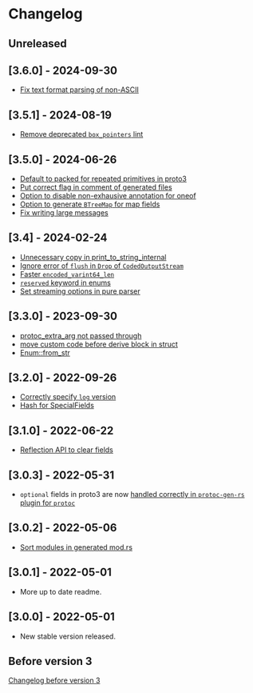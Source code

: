 # Changelog

## Unreleased

## [3.6.0] - 2024-09-30

- [Fix text format parsing of non-ASCII](https://github.com/stepancheg/rust-protobuf/pull/730)

## [3.5.1] - 2024-08-19

- [Remove deprecated `box_pointers` lint](https://github.com/stepancheg/rust-protobuf/pull/733)

## [3.5.0] - 2024-06-26

- [Default to packed for repeated primitives in proto3](https://github.com/stepancheg/rust-protobuf/pull/707)
- [Put correct flag in comment of generated files](https://github.com/stepancheg/rust-protobuf/pull/655)
- [Option to disable non-exhausive annotation for oneof](https://github.com/stepancheg/rust-protobuf/pull/726)
- [Option to generate `BTreeMap` for map fields](https://github.com/stepancheg/rust-protobuf/pull/700)
- [Fix writing large messages](https://github.com/stepancheg/rust-protobuf/pull/725)

## [3.4] - 2024-02-24

* [Unnecessary copy in print_to_string_internal](https://github.com/stepancheg/rust-protobuf/pull/684)
* [Ignore error of `flush` in `Drop` of `CodedOutputStream`](https://github.com/stepancheg/rust-protobuf/issues/714)
* [Faster `encoded_varint64_len`](https://github.com/stepancheg/rust-protobuf/pull/709)
* [`reserved` keyword in enums](https://github.com/stepancheg/rust-protobuf/pull/712)
* [Set streaming options in pure parser](https://github.com/stepancheg/rust-protobuf/pull/646)

## [3.3.0] - 2023-09-30

* [protoc_extra_arg not passed through](https://github.com/stepancheg/rust-protobuf/issues/643)
* [move custom code before derive block in struct](https://github.com/stepancheg/rust-protobuf/issues/675)
* [Enum::from_str](https://github.com/stepancheg/rust-protobuf/pull/664)

## [3.2.0] - 2022-09-26

* [Correctly specify `log` version](https://github.com/stepancheg/rust-protobuf/pull/652)
* [Hash for SpecialFields](https://github.com/stepancheg/rust-protobuf/pull/648)

## [3.1.0] - 2022-06-22

* [Reflection API to clear fields](https://github.com/stepancheg/rust-protobuf/pull/635)

## [3.0.3] - 2022-05-31

* `optional` fields in proto3 are now
  [handled correctly in `protoc-gen-rs` plugin for `protoc`](https://github.com/stepancheg/rust-protobuf/issues/625)

## [3.0.2] - 2022-05-06

* [Sort modules in generated mod.rs](https://github.com/stepancheg/rust-protobuf/issues/621)

## [3.0.1] - 2022-05-01

* More up to date readme.

## [3.0.0] - 2022-05-01

* New stable version released.

## Before version 3

[Changelog before version 3](CHANGELOG-before-3.md)
